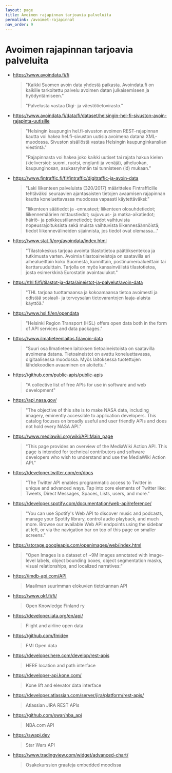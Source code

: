 ```yaml
---
layout: page
title: Avoimen rajapinnan tarjoavia palveluita
permalink: /avoimet-rajapinnat
nav_order: 9
---
```


# Avoimen rajapinnan tarjoavia palveluita

* https://www.avoindata.fi/fi

    > "Kaikki Suomen avoin data yhdestä paikasta. Avoindata.fi on kaikille tarkoitettu palvelu avoimen datan julkaisemiseen ja hyödyntämiseen."
    >
    > "Palvelusta vastaa Digi- ja väestötietovirasto."


* https://www.avoindata.fi/data/fi/dataset/helsingin-hel-fi-sivuston-avoin-rajapinta-uutisille

    > "Helsingin kaupungin hel.fi-sivuston avoimen REST-rajapinnan kautta voi hakea hel.fi-sivuston uutisia avoimena datana XML-muodossa. Sivuston sisällöstä vastaa Helsingin kaupunginkanslian viestintä."
    >
    > "Rajapinnasta voi hakea joko kaikki uutiset tai rajata hakua kielen (kieliversiot: suomi, ruotsi, englanti ja venäjä), aiheluokan, kaupunginosan, asukasryhmän tai tunnisteen (id) mukaan."

* https://www.fintraffic.fi/fi/fintraffic/digitraffic-ja-avoin-data

    > "Laki liikenteen palveluista (320/2017) määrittelee Fintrafficille tehtäväksi  seuraavien ajantasaisten tietojen avaamisen rajapinnan kautta koneluettavassa muodossa vapaasti käytettäväksi:"
    >
    > "liikenteen säätiedot ja -ennusteet; liikenteen olosuhdetiedot; liikennemäärien mittaustiedot; sujuvuus- ja matka-aikatiedot; häiriö- ja poikkeustilannetiedot; tiedot vaihtuvista nopeusrajoituksista sekä muista vaihtuvista liikennesäännöistä; tiedot liikennevälineiden sijainnista, jos tiedot ovat olemassa..."

* https://www.stat.fi/org/avoindata/index.html

    > "Tilastokeskus tarjoaa avointa tilastotietoa päätöksentekoa ja tutkimusta varten. Avoimia tilastoaineistoja on saatavilla eri aihealueittain koko Suomesta, kunnittain, postinumeroalueittain tai karttaruuduittain. Tarjolla on myös kansainvälistä tilastotietoa, josta esimerkkinä Eurostatin avaintaulukot."

* https://thl.fi/fi/tilastot-ja-data/aineistot-ja-palvelut/avoin-data

    > "THL tarjoaa tuottamaansa ja kokoamaansa tietoa avoimesti ja edistää sosiaali- ja terveysalan tietovarantojen laaja-alaista käyttöä."

* https://www.hsl.fi/en/opendata

    > "Helsinki Region Transport (HSL) offers open data both in the form of API services and data packages."

* https://www.ilmatieteenlaitos.fi/avoin-data

    > "Suuri osa Ilmatieteen laitoksen tietoaineistoista on saatavilla avoimena datana. Tietoaineistot on avattu koneluettavassa, digitaalisessa muodossa. Myös laitoksessa tuotettujen lähdekoodien avaaminen on aloitettu."

* https://github.com/public-apis/public-apis

    > "A collective list of free APIs for use in software and web development"

* https://api.nasa.gov/

    > "The objective of this site is to make NASA data, including imagery, eminently accessible to application developers. This catalog focuses on broadly useful and user friendly APIs and does not hold every NASA API."

* https://www.mediawiki.org/wiki/API:Main_page

    > "This page provides an overview of the MediaWiki Action API. This page is intended for technical contributors and software developers who wish to understand and use the MediaWiki Action API."

* https://developer.twitter.com/en/docs

    > "The Twitter API enables programmatic access to Twitter in unique and advanced ways. Tap into core elements of Twitter like: Tweets, Direct Messages, Spaces, Lists, users, and more."

* https://developer.spotify.com/documentation/web-api/reference/

    > "You can use Spotify's Web API to discover music and podcasts, manage your Spotify library, control audio playback, and much more. Browse our available Web API endpoints using the sidebar at left, or via the navigation bar on top of this page on smaller screens."

* https://storage.googleapis.com/openimages/web/index.html

    > "Open Images is a dataset of ~9M images annotated with image-level labels, object bounding boxes, object segmentation masks, visual relationships, and localized narratives:"

* https://imdb-api.com/API

    > Maailman suurimman elokuvien tietokannan API

* https://www.okf.fi/fi/

    > Open Knowledge Finland ry

* https://developer.iata.org/en/api/

    > Flight and airline open data

* https://github.com/fmidev

    > FMI Open data

* https://developer.here.com/develop/rest-apis

    > HERE location and path interface

* https://developer-api.kone.com/

    > Kone lift and elevator data interface

* https://developer.atlassian.com/server/jira/platform/rest-apis/

    > Atlassian JIRA REST APIs

* https://github.com/swar/nba_api

    > NBA.com API

* https://swapi.dev

    > Star Wars API

* https://www.tradingview.com/widget/advanced-chart/

    > Osakekurssien graafeja embedded moodissa
